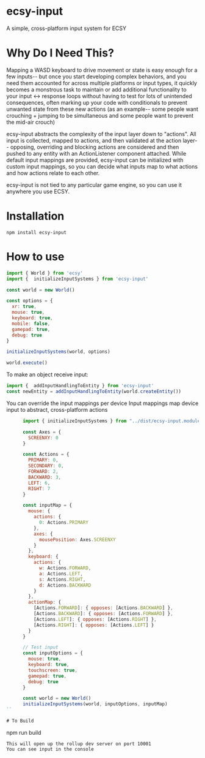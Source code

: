 # ecsy-input
A simple, cross-platform input system for ECSY

# Why Do I Need This?
Mapping a WASD keyboard to drive movement or state is easy enough for a few inputs-- but once you start developing complex behaviors, and you need them accounted for across multiple platforms or input types, it quickly becomes a monstrous task to maintain or add additional functionality to your input <-> response loops without having to test for lots of unintended consequences, often marking up your code with conditionals to prevent unwanted state from these new actions (as an example-- some people want crouching + jumping to be simultaneous and some people want to prevent the mid-air crouch)

ecsy-input abstracts the complexity of the input layer down to "actions". All input is collected, mapped to actions, and then validated at the action layer-- opposing, overriding and blocking actions are considered and then pushed to any entity with an ActionListener component attached. While default input mappings are provided, ecsy-input can be initialized with custom input mappings, so you can decide what inputs map to what actions and how actions relate to each other.

ecsy-input is not tied to any particular game engine, so you can use it anywhere you use ECSY.

# Installation
```
npm install ecsy-input
```

# How to use
```javascript
import { World } from 'ecsy'
import {  initializeInputSystems } from 'ecsy-input'

const world = new World()

const options = {
  xr: true,
  mouse: true,
  keyboard: true,
  mobile: false,
  gamepad: true,
  debug: true
}

initializeInputSystems(world, options)

world.execute()
```

To make an object receive input:
```javascript
import {  addInputHandlingToEntity } from 'ecsy-input'
const newEntity = addInputHandlingToEntity(world.createEntity())
```

You can override the input mappings per device
Input mappings map device input to abstract, cross-platform actions

```javascript
      import { initializeInputSystems } from "../dist/ecsy-input.module.js"

      const Axes = {
        SCREENXY: 0
      }

      const Actions = {
        PRIMARY: 0,
        SECONDARY: 0,
        FORWARD: 2,
        BACKWARD: 3,
        LEFT: 6,
        RIGHT: 7
      }

      const inputMap = {
        mouse: {
          actions: {
            0: Actions.PRIMARY
          },
          axes: {
            mousePosition: Axes.SCREENXY
          }
        },
        keyboard: {
          actions: {
            w: Actions.FORWARD,
            a: Actions.LEFT,
            s: Actions.RIGHT,
            d: Actions.BACKWARD
          }
        },
        actionMap: {
          [Actions.FORWARD]: { opposes: [Actions.BACKWARD] },
          [Actions.BACKWARD]: { opposes: [Actions.FORWARD] },
          [Actions.LEFT]: { opposes: [Actions.RIGHT] },
          [Actions.RIGHT]: { opposes: [Actions.LEFT] }
        }
      }

      // Test input
      const inputOptions = {
        mouse: true,
        keyboard: true,
        touchscreen: true,
        gamepad: true,
        debug: true
      }

      const world = new World()
      initializeInputSystems(world, inputOptions, inputMap)
``

# To Build
```
npm run build
```
This will open up the rollup dev server on port 10001
You can see input in the console
